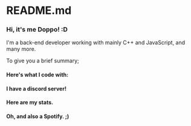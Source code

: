 # 												 README.md

### Hi, it's me Doppo! :D 

I'm a back-end developer working with mainly C++ and JavaScript, and many more.



To give you a brief summary;

#### Here's what I code with:







#### I have a discord server!









#### Here are my stats.









#### Oh, and also a Spotify.  ;)















